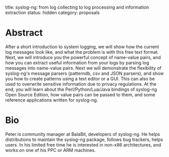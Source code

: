 title: syslog-ng: from log collecting to log processing and information
extraction
status: hidden
category: proposals

 # Abstract
After a short introduction to system logging, we will show how the current log
messages look like, and what the problem is with this free text format.
Next, we will introduce you the powerful concept of name-value pairs, and how
you can extract useful information from your logs by parsing log messages into
name-value pairs. Next we will demonstrate the flexibility of syslog-ng's
message parsers (patterndb, csv and JSON parsers), and show you how to
create patterns using a text editor or a GUI. This can also be used to
overwrite sensitive information due to privacy regulations. At the end, you will
learn about the Perl/Python/Lua/Java bindings of syslog-ng Open Source
Edition, how value pairs can be passed to them, and some reference
applications written for syslog-ng.

 # Bio
 Peter is community manager at BalaBit, developers of syslog-ng. He helps
 distributions to maintain the syslog-ng package, follows bug trackers,
 helps users. In his limited free time he is interested in non-x86
 architectures, and works on one of his PPC or ARM machines.
